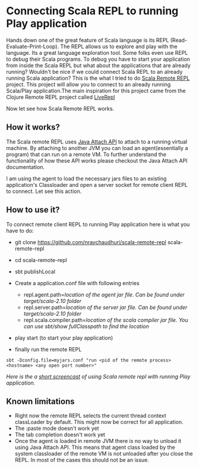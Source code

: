 # Connecting Scala REPL to running Play application

Hands down one of the great feature of Scala language is its REPL (Read-Evaluate-Print-Loop). The REPL allows us to
explore and play with the language. Its a great language exploration tool. Some folks even use REPL to debug their
Scala programs. To debug you have to start your application from inside the Scala REPL but what about the applications
that are already running? Wouldn't be nice if we could connect Scala REPL to an already running Scala application?
This is the what I tried to do [Scala Remote REPL](https://github.com/nraychaudhuri/scala-remote-repl) project.
This project will allow you to connect to an already running Scala/Play application.The main inspiration for this
project came from the Clojure Remote REPL project called [LiveRepl](https://github.com/djpowell/liverepl)

Now let see how Scala Remote REPL works.

## How it works?

The Scala remote REPL uses [Java Attach API](http://docs.oracle.com/javase/7/docs/technotes/guides/attach/index.html) to attach to a running virtual machine. By attaching to another JVM
you can load an agent(essentially a program) that can run on a remote VM. To further understand the functionality of
how these API works please checkout the Java Attach API documentation.

I am using the agent to load the necessary jars files to an existing application's Classloader and open a server
socket for remote client REPL to connect. Let see this action.

## How to use it?

To connect remote client REPL to running Play application here is what you have to do:

- git clone https://github.com/nraychaudhuri/scala-remote-repl scala-remote-repl
- cd scala-remote-repl
- sbt publishLocal
- Create a application.conf file with following entries

  - repl.agent.path=*location of the agent jar file. Can be found under target/scala-2.10 folder*
  - repl.server.path=*location of the server jar file. Can be found under target/scala-2.10 folder*
  - repl.scala.compiler.path=*location of the scala compiler jar file. You can use sbt/show fullClasspath to find the location*
- play start (to start your play application)
- finally run the remote REPL

```sbt -Dconfig.file=myjars.conf "run <pid of the remote process> <hostname> <any open port number>"```

*Here is the a [short screencast](http://youtu.be/SKNhET81FxI) of using Scala remote repl with running Play application.*


## Known limitations

- Right now the remote REPL selects the current thread context classLoader by default. This might now be correct for
  all application.
- The :paste mode doesn't work yet
- The tab completion doesn't work yet
- Once the agent is loaded in remote JVM there is no way to unload it using Java Attach API. This means that agent class
  loaded by the system classloader of the remote VM is not unloaded after you close the REPL. In most of the cases
  this should not be an issue.  
